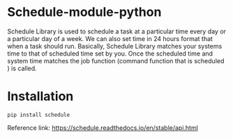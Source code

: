 # Schedule-module-python


Schedule Library is used to schedule a task at a particular time every day or a particular day of a week. We can also set time in 24 hours format that when a task should run. Basically, Schedule Library matches your systems time to that of scheduled time set by you. Once the scheduled time and system time matches the job function (command function that is scheduled ) is called.

# Installation

    pip install schedule 
    
 Reference link:
    https://schedule.readthedocs.io/en/stable/api.html
